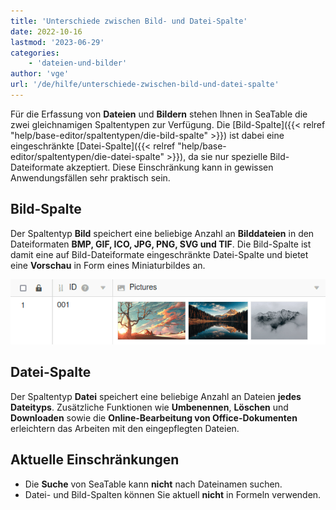 ```yaml
---
title: 'Unterschiede zwischen Bild- und Datei-Spalte'
date: 2022-10-16
lastmod: '2023-06-29'
categories:
    - 'dateien-und-bilder'
author: 'vge'
url: '/de/hilfe/unterschiede-zwischen-bild-und-datei-spalte'
---
```


Für die Erfassung von **Dateien** und **Bildern** stehen Ihnen in SeaTable die zwei gleichnamigen Spaltentypen zur Verfügung. Die [Bild-Spalte]({{< relref "help/base-editor/spaltentypen/die-bild-spalte" >}}) ist dabei eine eingeschränkte [Datei-Spalte]({{< relref "help/base-editor/spaltentypen/die-datei-spalte" >}}), da sie nur spezielle Bild-Dateiformate akzeptiert. Diese Einschränkung kann in gewissen Anwendungsfällen sehr praktisch sein.

## Bild-Spalte

Der Spaltentyp **Bild** speichert eine beliebige Anzahl an **Bilddateien** in den Dateiformaten **BMP, GIF, ICO, JPG, PNG, SVG und TIF**. Die Bild-Spalte ist damit eine auf Bild-Dateiformate eingeschränkte Datei-Spalte und bietet eine **Vorschau** in Form eines Miniaturbildes an.

![Bildervorschau in der Bild-Spalte von SeaTable](images/picture-preview-seatable.png)

## Datei-Spalte

Der Spaltentyp **Datei** speichert eine beliebige Anzahl an Dateien **jedes Dateityps**. Zusätzliche Funktionen wie **Umbenennen**, **Löschen** und **Downloaden** sowie die **Online-Bearbeitung von Office-Dokumenten** erleichtern das Arbeiten mit den eingepflegten Dateien.

## Aktuelle Einschränkungen

- Die **Suche** von SeaTable kann **nicht** nach Dateinamen suchen.
- Datei- und Bild-Spalten können Sie aktuell **nicht** in Formeln verwenden.
